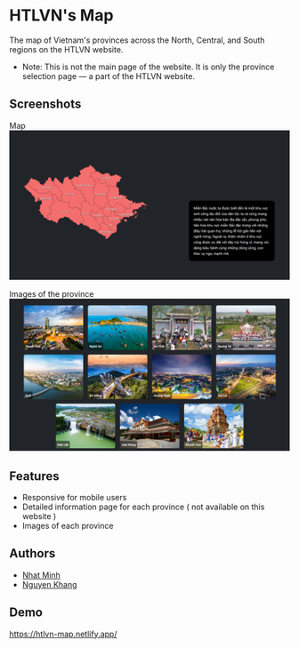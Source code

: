 
# HTLVN's Map

The map of Vietnam's provinces across the North, Central, and South regions on the HTLVN website.
- Note: This is not the main page of the website. It is only the province selection page — a part of the HTLVN website.

## Screenshots

Map
![Map](assets/Image/README%20Image/Pic%201.png?raw=true)

Images of the province
![Map](assets/Image/README%20Image/Pic%202.png?raw=true)
## Features

- Responsive for mobile users   
- Detailed information page for each province ( not available on this website )
- Images of each province



## Authors

- [Nhat Minh](https://github.com/withoutminh)
- [Nguyen Khang](https://github.com/Yukari-Setsuka)


## Demo

https://htlvn-map.netlify.app/

